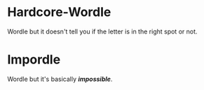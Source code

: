 # Hardcore-Wordle
Wordle but it doesn't tell you if the letter is in the right spot or not.

# Impordle
Wordle but it's basically **_impossible_**.
